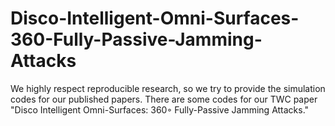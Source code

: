 # Disco-Intelligent-Omni-Surfaces-360-Fully-Passive-Jamming-Attacks
We highly respect reproducible research, so we try to provide the simulation codes for our published papers. There are some codes for our TWC paper "Disco Intelligent Omni-Surfaces: 360◦ Fully-Passive Jamming Attacks."
